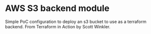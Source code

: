 # AWS S3 backend module
Simple PoC configuration to deploy an s3 bucket to use as a terraform backend.
From Terraform in Action by Scott Winkler.